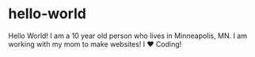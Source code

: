 # hello-world
Hello World! I am a 10 year old person who lives in Minneapolis, MN. I am working with my mom to make websites! I :heart: Coding!
